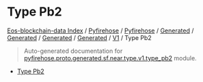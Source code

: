 # Type Pb2

[Eos-blockchain-data Index](../../../../../../../README.md#eos-blockchain-data-index) /
[Pyfirehose](../../../../../../index.md#pyfirehose) /
[Pyfirehose](../../../../../../index.md#pyfirehose) /
[Generated](../../../../index.md#generated) /
[Generated](../../../../index.md#generated) /
[Generated](../../../../index.md#generated) /
[Generated](../../../../index.md#generated) /
[V1](./index.md#v1) /
Type Pb2

> Auto-generated documentation for [pyfirehose.proto.generated.sf.near.type.v1.type_pb2](https://github.com/Krow10/eos-blockchain-data/blob/main/pyfirehose/proto/generated/sf/near/type/v1/type_pb2.py) module.

- [Type Pb2](#type-pb2)
